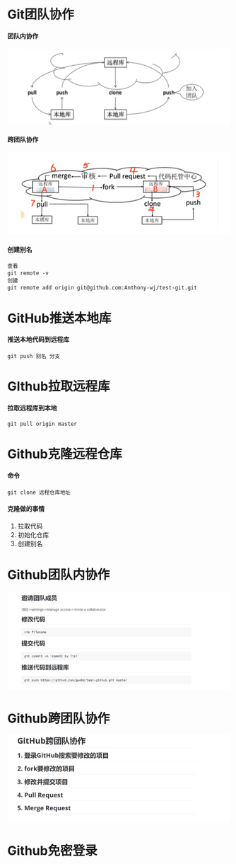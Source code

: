 # Git团队协作

#### 团队内协作

![image-20230403141954853](https://raw.githubusercontent.com/Anthony-wj/Git-Study/master/images/image-20230403141954853.png)

#### 跨团队协作

![image-20230403142200996](https://raw.githubusercontent.com/Anthony-wj/Git-Study/master/images/image-20230403142200996.png)

#### 创建别名

```
查看
git remote -v
创建
git remote add origin git@github.com:Anthony-wj/test-git.git
```

# GitHub推送本地库

#### 推送本地代码到远程库

```
git push 别名 分支
```



# GIthub拉取远程库

#### 拉取远程库到本地

```
git pull origin master
```



# Github克隆远程仓库

#### 命令

```
git clone 远程仓库地址
```

#### 克隆做的事情

1. 拉取代码
2. 初始化仓库
3. 创建别名



# Github团队内协作

![image-20230403150235761](https://raw.githubusercontent.com/Anthony-wj/Git-Study/master/images/image-20230403150235761.png)



# Github跨团队协作

![image-20230403150839352](https://raw.githubusercontent.com/Anthony-wj/Git-Study/master/images/image-20230403150839352.png)

# Github免密登录